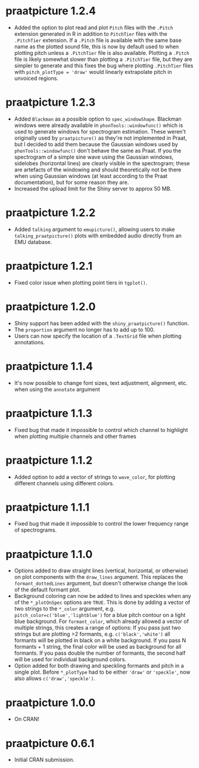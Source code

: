 # praatpicture 1.2.4
* Added the option to plot read and plot `Pitch` files with the `.Pitch` 
extension generated in R in addition to `PitchTier` files with the `.PitchTier`
extension. If a `.Pitch` file is available with the same base name as the
plotted sound file, this is now by default used to when plotting pitch unless 
a `.PitchTier` file is also available. Plotting a `.Pitch` file is likely 
somewhat slower than plotting a `.PitchTier` file, but they are simpler to 
generate and this fixes the bug where plotting `.PitchTier` files with 
`pitch_plotType = 'draw'` would linearly extrapolate pitch in unvoiced regions.


# praatpicture 1.2.3
* Added `Blackman` as a possible option to `spec_windowShape`. Blackman windows
were already available in `phonTools::windowfunc()` which is used to generate
windows for spectrogram estimation. These weren't originally used by 
`praatpicture()` as they're not implemented in Praat, but I decided to add 
them because the Gaussian windows used by `phonTools::windowfunc()` don't
behave the same as Praat. If you the spectrogram of a simple sine wave using
the Gaussian windows, sidelobes (horizontal lines) are clearly visible in the
spectrogram; these are artefacts of the windowing and should theoretically
not be there when using Gaussian windows (at least according to the Praat 
documentation), but for some reason they are. 
* Increased the upload limit for the Shiny server to approx 50 MB.

# praatpicture 1.2.2
* Added `talking` argument to `emupicture()`, allowing users to make
`talking_praatpicture()` plots with embedded audio directly from an EMU 
database.

# praatpicture 1.2.1
* Fixed color issue when plotting point tiers in `tgplot()`.

# praatpicture 1.2.0

* Shiny support has been added with the `shiny_praatpicture()` function.
* The `proportion` argument no longer has to add up to 100.
* Users can now specify the location of a `.TextGrid` file when plotting
annotations.

# praatpicture 1.1.4

* It's now possible to change font sizes, text adjustment, alignment, etc. 
when using the `annotate` argument

# praatpicture 1.1.3

* Fixed bug that made it impossible to control which channel to highlight
when plotting multiple channels and other frames

# praatpicture 1.1.2 

* Added option to add a vector of strings to `wave_color`, for plotting 
different channels using different colors.

# praatpicture 1.1.1

* Fixed bug that made it impossible to control the lower frequency range of
spectrograms.

# praatpicture 1.1.0

* Options added to draw straight lines (vertical, horizontal, or otherwise) on 
plot components with the `draw_lines` argument. This replaces the 
`formant_dottedLines` argument, but doesn't otherwise change the look of the
default formant plot.
* Background coloring can now be added to lines and speckles when any of the
`*_plotOnSpec` options are `TRUE`. This is done by adding a vector of two 
strings to the `*_color` argument, e.g. `pitch_color=c('blue','lightblue')` for
a blue pitch contour on a light blue background. For `formant_color`, which 
already allowed a vector of multiple strings, this creates a range of options: 
If you pass just two strings but are plotting >2 formants, e.g. 
`c('black','white')` all formants will be plotted in black on a white background.
If you pass N formants + 1 string, the final color will be used as background
for all formants. If you pass double the number of formants, the second half
will be used for individual background colors. 
* Option added for both drawing and speckling formants and pitch in a single
plot. Before `*_plotType` had to be either `'draw'` or `'speckle'`, now also
allows `c('draw','speckle')`. 

# praatpicture 1.0.0

* On CRAN!

# praatpicture 0.6.1

* Initial CRAN submission.
